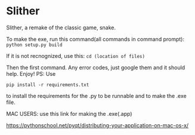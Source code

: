 # Slither
Slither, a remake of the classic game, snake.

To make the exe, run this command(all commands in command prompt): 
`python setup.py build`

If it is not recnognized, use this:
`cd (location of files)`


Then the first command. Any error codes, just google them and it should help. Enjoy!
PS: Use

`pip install -r requirements.txt`

to install the requirements for the .py to be runnable and to make the .exe file.

MAC USERS: use this link for making the .exe(.app)

https://pythonschool.net/pyqt/distributing-your-application-on-mac-os-x/

